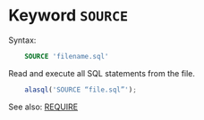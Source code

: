 # Keyword `SOURCE`

Syntax:
```sql
    SOURCE 'filename.sql'
```

Read and execute all SQL statements from the file.
```js
    alasql('SOURCE “file.sql”');
```

See also: [REQUIRE](Require)